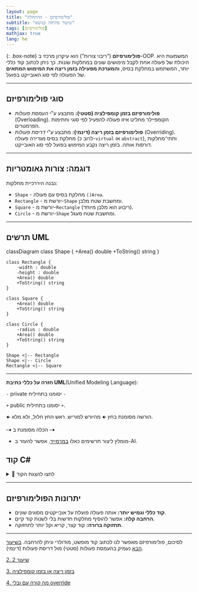 ```yaml
---
layout: page
title: "פולימורפיזם - ההתחלה"
subtitle: "שיעור פתיחה בנושא"
tags: [פולימורפיזם]
mathjax: true
lang: he
---
```



{: .box-note}
**פולימורפיזם** (“ריבוי צורות”) הוא עיקרון מרכזי ב-OOP. המשמעות היא היכולת של פעולה אחת לקבל מימושים שונים במחלקות שונות. כך ניתן לכתוב קוד כללי יותר, המשתמש במחלקת בסיס, **והמערכת מפעילה בזמן ריצה את המימוש המתאים** של הפעולה לפי סוג האובייקט בפועל.

---

## סוגי פולימורפיזם 
- **פולימורפיזם בזמן קומפילציה (סטטי):** מתבצע ע"י *העמסת פעולות* (Overloading). הקומפיילר מחליט איזו פעולה להפעיל לפי סוגי וחתימות הפרמטרים.  
- **פולימורפיזם בזמן ריצה (דינמי):** מתבצע ע"י *דריסת פעולות* (Overriding). מחלקת בסיס מגדירה פעולה (לרוב כ-`virtual` או `abstract`), ותתי־מחלקות דורסות אותה. בזמן ריצה נקבע המימוש בפועל לפי סוג האובייקט.

---

## דוגמה: צורות גאומטריות
נבנה היררכיית מחלקות:  

- `Shape` - מחלקת בסיס עם פעולה `()Area`.  
- `Rectangle` - יורשת מ-`Shape` ומחשבת שטח מלבן.  
- `Square` - יורשת מ-`Rectangle` (ריבוע הוא מלבן מיוחד).  
- `Circle` - יורשת מ-`Shape` ומחשבת שטח מעגל.  

---

## תרשים UML
<div class="mermaid" style="direction:ltr;">

classDiagram
    class Shape {
        +Area() double
        +ToString() string
    }

    class Rectangle {
        -width : double
        -height : double
        +Area() double
        +ToString() string
    }

    class Square {
        +Area() double
        +ToString() string
    }

    class Circle {
        -radius : double
        +Area() double
        +ToString() string
    }

    Shape <|-- Rectangle
    Shape <|-- Circle
    Rectangle <|-- Square
</div>

---
**חזרה על כללי כתיבת UML**(Unified Modeling Language): 

`-` private יסומנו בתחילית `-` 

`+` public יסומנו בתחילית `+`. 

`🠈` הורשה מסומנת בחץ `🠈` מהיורש למוריש. ראש החץ חלול, ולא מלא.

`─♦` הכלה מסומנת ב `─♦`

- מומלץ ליצור תרשימים כאלו [במרמייד](https://mermaid.live). אפשר להעזר ב-AI.


## קוד C#

<details markdown="1">
<summary>📄 לחצו להצגת הקוד</summary>

```csharp
using System;

class Shape
{
    public virtual double Area() => 0.0;

    public override string ToString() => "Shape";
}

class Rectangle : Shape
{
    protected double width;
    protected double height;

    public Rectangle(double width, double height)
    {
        this.width = width;
        this.height = height;
    }

    public override double Area() => width * height;

    public override string ToString() => $"Rectangle({width}x{height})";
}

class Square : Rectangle
{
    public Square(double side) : base(side, side) { }

    public override string ToString() => $"Square({width})";
}

class Circle : Shape
{
    private double radius;

    public Circle(double radius)
    {
        this.radius = radius;
    }

    public override double Area() => Math.PI * radius * radius;

    public override string ToString() => $"Circle({radius})";
}

class ShapesDemo
{
    static void Main()
    {
        Shape[] shapes = new Shape[3];
        shapes[0] = new Rectangle(3, 4);
        shapes[1] = new Circle(5);
        shapes[2] = new Square(2);

        foreach (Shape s in shapes)
        {
            Console.WriteLine($"{s} area = {s.Area()}");
        }
    }
}
```


---

### פלט אפשרי

```
Rectangle(3x4) area = 12
Circle(5) area = 78.53981633974483
Square(2) area = 4
```
</details>

---

## יתרונות הפולימורפיזם

* **קוד כללי וגמיש יותר:** אותה פעולה פועלת על אובייקטים מסוגים שונים.
* **הרחבה קלה:** אפשר להוסיף מחלקות חדשות בלי לשנות קוד קיים.
* **תחזוקה ברורה:** קוד קצר, קריא וקל יותר לתחזוקה.

---

לסיכום, פולימורפיזם מאפשר לנו לכתוב קוד מופשט, מודולרי וניתן להרחבה. [בשיעור הבא](/oop/02Polymorphism2Bag25) נעמיק בהעמסת פעולות (סטטי) מול דריסת פעולות (דינמי).

[2. שיעור 2](/oop/02Polymorphism2Bag25)

[3. בזמן ריצה או בזמן קומפילציה](/oop/02Polymorphism3)

[4. מה קורה עם ובלי override](/oop/02Polymorphism4CwToString)

